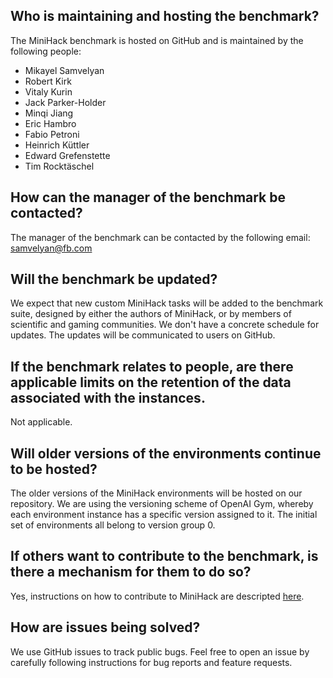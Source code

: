 ## Who is maintaining and hosting the benchmark?

The MiniHack benchmark is hosted on GitHub and is maintained by the following people: 
- Mikayel Samvelyan 
- Robert Kirk 
- Vitaly Kurin 
- Jack Parker-Holder 
- Minqi Jiang 
- Eric Hambro 
- Fabio Petroni 
- Heinrich Küttler
- Edward Grefenstette 
- Tim Rocktäschel

## How can the manager of the benchmark be contacted?

The manager of the benchmark can be contacted by the following email: samvelyan@fb.com

## Will the benchmark be updated?

We expect that new custom MiniHack tasks will be added to the benchmark suite, designed by either the authors of MiniHack, or by members of scientific and gaming communities.
We don't have a concrete schedule for updates. The updates will be communicated to users on GitHub.

## If the benchmark relates to people, are there applicable limits on the retention of the data associated with the instances.

Not applicable.

## Will older versions of the environments continue to be hosted?

The older versions of the MiniHack environments will be hosted on our repository. We are using the versioning scheme of OpenAI Gym, whereby each environment instance has a specific version assigned to it. The initial set of environments all belong to version group 0.

## If others want to contribute to the benchmark, is there a mechanism for them to do so?

Yes, instructions on how to contribute to MiniHack are descripted [here](./CONTRIBUTING.md).

## How are issues being solved?

We use GitHub issues to track public bugs. Feel free to open an issue by carefully following instructions for bug reports and feature requests.
